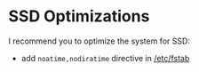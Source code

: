 # SSD Optimizations
I recommend you to optimize the system for SSD:
- add `noatime,nodiratime` directive in [/etc/fstab](etc/fstab)
